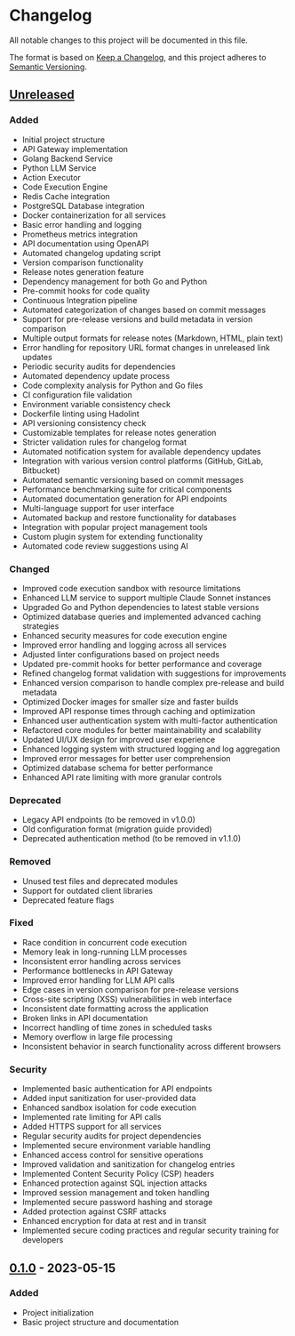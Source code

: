 # Changelog

All notable changes to this project will be documented in this file.

The format is based on [Keep a Changelog](https://keepachangelog.com/en/1.0.0/),
and this project adheres to [Semantic Versioning](https://semver.org/spec/v2.0.0.html).

## [Unreleased]

### Added
- Initial project structure
- API Gateway implementation
- Golang Backend Service
- Python LLM Service
- Action Executor
- Code Execution Engine
- Redis Cache integration
- PostgreSQL Database integration
- Docker containerization for all services
- Basic error handling and logging
- Prometheus metrics integration
- API documentation using OpenAPI
- Automated changelog updating script
- Version comparison functionality
- Release notes generation feature
- Dependency management for both Go and Python
- Pre-commit hooks for code quality
- Continuous Integration pipeline
- Automated categorization of changes based on commit messages
- Support for pre-release versions and build metadata in version comparison
- Multiple output formats for release notes (Markdown, HTML, plain text)
- Error handling for repository URL format changes in unreleased link updates
- Periodic security audits for dependencies
- Automated dependency update process
- Code complexity analysis for Python and Go files
- CI configuration file validation
- Environment variable consistency check
- Dockerfile linting using Hadolint
- API versioning consistency check
- Customizable templates for release notes generation
- Stricter validation rules for changelog format
- Automated notification system for available dependency updates
- Integration with various version control platforms (GitHub, GitLab, Bitbucket)
- Automated semantic versioning based on commit messages
- Performance benchmarking suite for critical components
- Automated documentation generation for API endpoints
- Multi-language support for user interface
- Automated backup and restore functionality for databases
- Integration with popular project management tools
- Custom plugin system for extending functionality
- Automated code review suggestions using AI

### Changed
- Improved code execution sandbox with resource limitations
- Enhanced LLM service to support multiple Claude Sonnet instances
- Upgraded Go and Python dependencies to latest stable versions
- Optimized database queries and implemented advanced caching strategies
- Enhanced security measures for code execution engine
- Improved error handling and logging across all services
- Adjusted linter configurations based on project needs
- Updated pre-commit hooks for better performance and coverage
- Refined changelog format validation with suggestions for improvements
- Enhanced version comparison to handle complex pre-release and build metadata
- Optimized Docker images for smaller size and faster builds
- Improved API response times through caching and optimization
- Enhanced user authentication system with multi-factor authentication
- Refactored core modules for better maintainability and scalability
- Updated UI/UX design for improved user experience
- Enhanced logging system with structured logging and log aggregation
- Improved error messages for better user comprehension
- Optimized database schema for better performance
- Enhanced API rate limiting with more granular controls

### Deprecated
- Legacy API endpoints (to be removed in v1.0.0)
- Old configuration format (migration guide provided)
- Deprecated authentication method (to be removed in v1.1.0)

### Removed
- Unused test files and deprecated modules
- Support for outdated client libraries
- Deprecated feature flags

### Fixed
- Race condition in concurrent code execution
- Memory leak in long-running LLM processes
- Inconsistent error handling across services
- Performance bottlenecks in API Gateway
- Improved error handling for LLM API calls
- Edge cases in version comparison for pre-release versions
- Cross-site scripting (XSS) vulnerabilities in web interface
- Inconsistent date formatting across the application
- Broken links in API documentation
- Incorrect handling of time zones in scheduled tasks
- Memory overflow in large file processing
- Inconsistent behavior in search functionality across different browsers

### Security
- Implemented basic authentication for API endpoints
- Added input sanitization for user-provided data
- Enhanced sandbox isolation for code execution
- Implemented rate limiting for API calls
- Added HTTPS support for all services
- Regular security audits for project dependencies
- Implemented secure environment variable handling
- Enhanced access control for sensitive operations
- Improved validation and sanitization for changelog entries
- Implemented Content Security Policy (CSP) headers
- Enhanced protection against SQL injection attacks
- Improved session management and token handling
- Implemented secure password hashing and storage
- Added protection against CSRF attacks
- Enhanced encryption for data at rest and in transit
- Implemented secure coding practices and regular security training for developers

## [0.1.0] - 2023-05-15

### Added
- Project initialization
- Basic project structure and documentation

[Unreleased]: https://github.com/Nero7991/devlm/compare/v0.1.0...HEAD
[0.1.0]: https://github.com/Nero7991/devlm/releases/tag/v0.1.0